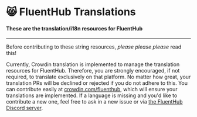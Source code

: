 # 😸 FluentHub Translations

#### These are the translation/i18n resources for FluentHub

---

Before contributing to these string resources, *please please please* read this!

Currently, Crowdin translation is implemented to manage the translation resources for FluentHub. Therefore, you are strongly encouraged, if not required, to translate exclusively on that platform.
No matter how great, your translation PRs will be declined or rejected if you do not adhere to this.
You can contribute easily at [crowdin.com/fluenthub](https://crowdin.com/project/fluenthub), which will ensure your translations are implemented.
If a language is missing and you'd like to contribute a new one, feel free to ask in a new issue or via [the FluentHub Discord server](https://dsc.gg/fluenthub).
